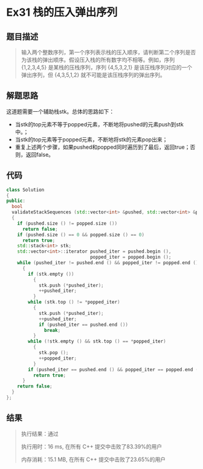 # Ex31 栈的压入弹出序列

## 题目描述

> 输入两个整数序列，第一个序列表示栈的压入顺序，请判断第二个序列是否为该栈的弹出顺序。假设压入栈的所有数字均不相等。例如，序列 {1,2,3,4,5} 是某栈的压栈序列，序列 {4,5,3,2,1} 是该压栈序列对应的一个弹出序列，但 {4,3,5,1,2} 就不可能是该压栈序列的弹出序列。
>

## 解题思路

这道题需要一个辅助栈stk。总体的思路如下：

* 当stk的top元素不等于popped元素，不断地将pushed的元素push到stk中。；
* 当stk的top元素等于popped元素，不断地将stk的元素pop出来；
* 重复上述两个步骤，如果pushed和popped同时遍历到了最后，返回true；否则，返回false。

## 代码

```c++
class Solution
{
public:
  bool
  validateStackSequences (std::vector<int> &pushed, std::vector<int> &popped)
  {
    if (pushed.size () != popped.size ())
      return false;
    if (pushed.size () == 0 && popped.size () == 0)
      return true;
    std::stack<int> stk;
    std::vector<int>::iterator pushed_iter = pushed.begin (),
                               popped_iter = popped.begin ();
    while (pushed_iter != pushed.end () && popped_iter != popped.end ())
      {
        if (stk.empty ())
          {
            stk.push (*pushed_iter);
            ++pushed_iter;
          }
        while (stk.top () != *popped_iter)
          {
            stk.push (*pushed_iter);
            ++pushed_iter;
            if (pushed_iter == pushed.end ())
              break;
          }
        while (!stk.empty () && stk.top () == *popped_iter)
          {
            stk.pop ();
            ++popped_iter;
          }
        if (pushed_iter == pushed.end () && popped_iter == popped.end ())
          return true;
      }
    return false;
  }
};
```

## 结果

> 执行结果：通过
>
> 执行用时：16 ms, 在所有 C++ 提交中击败了83.39%的用户
>
> 内存消耗：15.1 MB, 在所有 C++ 提交中击败了23.65%的用户